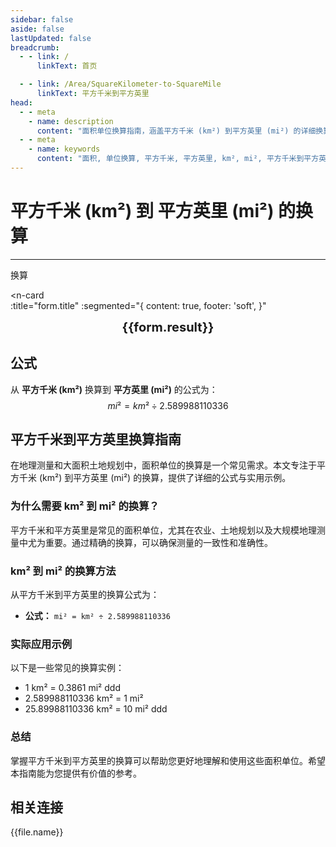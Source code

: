 ```yaml
---
sidebar: false
aside: false
lastUpdated: false
breadcrumb:
  - - link: /
      linkText: 首页

  - - link: /Area/SquareKilometer-to-SquareMile
      linkText: 平方千米到平方英里
head:
  - - meta
    - name: description
      content: "面积单位换算指南，涵盖平方千米 (km²) 到平方英里 (mi²) 的详细换算公式与说明。"
  - - meta
    - name: keywords
      content: "面积, 单位换算, 平方千米, 平方英里, km², mi², 平方千米到平方英里, 面积换算指南"
---
```

# 平方千米 (km²) 到 平方英里 (mi²) 的换算
---
<script setup>
import { onMounted, reactive, inject, ref } from 'vue'
import { NButton, NForm, NFormItem, NInput, NInputNumber, NSelect, NCard, useMessage,NGrid ,NGi } from 'naive-ui'
import { defineClientComponent } from 'vitepress'
import { Area } from '../../files';
const seoKey = [
  '平方千米转平方英里',
  '平方英里换算平方千米',
  '平方千米和平方英里的换算',
  '一平方千米等于多少平方英里',
  '平方英里和平方千米换算',
  '平方千米单位',
  '平方英里单位换算',
  '平方千米符号',
  '平方英里符号',
  '平方千米换算平方英里',
  '平方英里和平方千米',
  '平方千米到平方英里',
  '平方英里到平方千米',
  '面积单位换算',
  '一平方英里等于多少平方千米',
  '平方千米和平方英里',
  '国际面积单位换算',
  '英制面积单位',
  '平方英里换算',
  '平方千米换算',
  '面积计算',
  '面积测量单位',
  '平方英里面积',
  '平方千米面积',
  '大面积单位',
  '地理面积换算',
  '土地面积换算',
  '国土面积单位'
]
const convert = inject('convert')

const form = reactive({
  number: null,
  result: '',
  title: '平方千米 (km²) 到 平方英里 (mi²) 的换算',
})

const convertHandler = () => {
  if (form.number !== null && !isNaN(form.number)) {
    const convertedValue = parseFloat(form.number) / 2.589988110336
    form.result = `${form.number}km² = ${convertedValue.toFixed(4)}mi²`
  } else {
    form.result = '请输入有效的数值。'
  }
}
</script>

<n-form size="large" :model="form">
  <n-form-item label="平方千米 (km²)">
    <n-input-number v-model:value="form.number" placeholder="输入平方千米" style="width: 100%" />
  </n-form-item>
  <n-form-item>
    <n-button type="info" @click="convertHandler" block>换算</n-button>
  </n-form-item>
</n-form>

<n-card  
  :title="form.title"
  :segmented="{
    content: true,
    footer: 'soft',
  }"
>
  <div  style="text-align:center;font-size:20px;">
    <strong>{{form.result}}</strong>
  </div>
    <template #footer>
    <div>
      <span v-for="item of seoKey">{{item}}，</span>
    </div>
  </template>
</n-card>

## 公式

从 **平方千米 (km²)** 换算到 **平方英里 (mi²)** 的公式为：
$$ mi² = km² \div 2.589988110336 $$

## 平方千米到平方英里换算指南

在地理测量和大面积土地规划中，面积单位的换算是一个常见需求。本文专注于平方千米 (km²) 到平方英里 (mi²) 的换算，提供了详细的公式与实用示例。

### 为什么需要 km² 到 mi² 的换算？

平方千米和平方英里是常见的面积单位，尤其在农业、土地规划以及大规模地理测量中尤为重要。通过精确的换算，可以确保测量的一致性和准确性。

### km² 到 mi² 的换算方法

从平方千米到平方英里的换算公式为：

- **公式：** `mi² = km² ÷ 2.589988110336`

### 实际应用示例

以下是一些常见的换算实例：

- 1 km² = 0.3861 mi²
ddd
- 2.589988110336 km² = 1 mi²
- 25.89988110336 km² = 10 mi²
ddd

### 总结

掌握平方千米到平方英里的换算可以帮助您更好地理解和使用这些面积单位。希望本指南能为您提供有价值的参考。

## 相关连接
<n-grid x-gap="12" :cols="2">
  <n-gi v-for="(file, index) in Area" :key="index">
    <n-button
      text
      tag="a"
      :href="file.path"
      type="info"
    >
      {{file.name}}
    </n-button>
  </n-gi>
</n-grid>